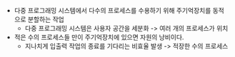- 다중 프로그래밍 시스템에서 다수의 프로세스를 수용하기 위해 주기억장치를 동적으로 분할하는 작업
	- 다중 프로그래밍 시스템은 사용자 공간을 세분화 -> 여러 개의 프로세스가 위치
- 적은 수의 프로세스들 만이 주기억장치에 있으면 자원의 낭비이다.
	- 지나치게 입출력 작업의 종료를 기다리는 비효율 발생 -> 적장한 수의 프로세스